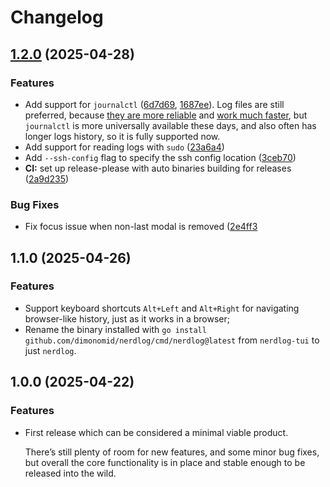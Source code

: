 # Changelog

## [1.2.0](https://github.com/dimonomid/nerdlog/compare/v1.1.0...v1.2.0) (2025-04-28)


### Features

* Add support for `journalctl` ([6d7d69](https://github.com/dimonomid/nerdlog/commit/6d7d695ced450e1648994e690dd26a503b4fe034), [1687ee](https://github.com/dimonomid/nerdlog/commit/1687ee728387d838c9ec56d40b3b2a3d9acf7901)). Log files are still preferred, because [they are more reliable](https://github.com/dimonomid/nerdlog/issues/7#issuecomment-2820521885) and [work much faster](https://github.com/dimonomid/nerdlog/issues/7#issuecomment-2823303380), but `journalctl` is more universally available these days, and also often has longer logs history, so it is fully supported now.
* Add support for reading logs with `sudo` ([23a6a4](https://github.com/dimonomid/nerdlog/commit/23a6a4e6b48da8658fcfd0eefb0b2193ba389a13))
* Add `--ssh-config` flag to specify the ssh config location ([3ceb70](https://github.com/dimonomid/nerdlog/commit/3ceb70b803bff5b47e3982b8dd202516d2bbd538))
* **CI:** set up release-please with auto binaries building for releases ([2a9d235](https://github.com/dimonomid/nerdlog/commit/2a9d2353d3050e75d727825c6db86d09229b5d97))

### Bug Fixes

* Fix focus issue when non-last modal is removed ([2e4ff3]((https://github.com/dimonomid/nerdlog/commit/2e4ff3d35f7e473283b7afe7671d6e0e180d2dac))

## 1.1.0 (2025-04-26)

### Features

* Support keyboard shortcuts `Alt+Left` and `Alt+Right` for navigating
  browser-like history, just as it works in a browser;
* Rename the binary installed with `go install
  github.com/dimonomid/nerdlog/cmd/nerdlog@latest` from `nerdlog-tui` to just
  `nerdlog`.

## 1.0.0 (2025-04-22)

### Features

* First release which can be considered a minimal viable product.

  There’s still plenty of room for new features, and some minor bug fixes, but
  overall the core functionality is in place and stable enough to be released
  into the wild.
